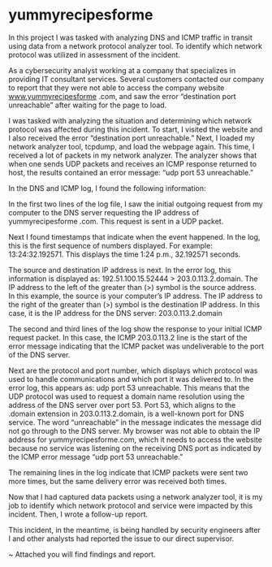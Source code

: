 # yummyrecipesforme
In this project I was tasked with analyzing DNS and ICMP traffic in transit using data from a network protocol analyzer tool. To identify which network protocol was utilized in assessment of the incident. 

As a cybersecurity analyst working at a company that specializes in providing IT consultant services. Several customers contacted our company to report that they were not able to access the company website www.yummyrecipesforme .com, and saw the error “destination port unreachable” after waiting for the page to load. 

I was tasked with analyzing the situation and determining which network protocol was affected during this incident. To start, I visited the website and I also received the error “destination port unreachable.” Next, I loaded my network analyzer tool, tcpdump, and load the webpage again. This time, I received a lot of packets in my network analyzer. The analyzer shows that when one sends UDP packets and receives an ICMP response returned to host, the results contained an error message: “udp port 53 unreachable.” 

In the DNS and ICMP log, I found the following information:

In the first two lines of the log file, I saw the initial outgoing request from my computer to the DNS server requesting the IP address of yummyrecipesforme .com. This request is sent in a UDP packet.

Next I found timestamps that indicate when the event happened. In the log, this is the first sequence of numbers displayed. For example: 13:24:32.192571. This displays the time 1:24 p.m., 32.192571 seconds.

The source and destination IP address is next. In the error log, this information is displayed as: 192.51.100.15.52444 > 203.0.113.2.domain. The IP address to the left of the greater than (>) symbol is the source address. In this example, the source is your computer’s IP address. The IP address to the right of the greater than (>) symbol is the destination IP address. In this case, it is the IP address for the DNS server: 203.0.113.2.domain

The second and third lines of the log show the response to your initial ICMP request packet. In this case, the ICMP 203.0.113.2 line is the start of the error message indicating that the ICMP packet was undeliverable to the port of the DNS server.

Next are the protocol and port number, which displays which protocol was used to handle communications and which port it was delivered to. In the error log, this appears as: udp port 53 unreachable. This means that the UDP protocol was used to request a domain name resolution using the address of the DNS server over port 53. Port 53, which aligns to the .domain extension in 203.0.113.2.domain, is a well-known port for DNS service. The word “unreachable” in the message indicates the message did not go through to the DNS server. My browser was not able to obtain the IP address for yummyrecipesforme.com, which it needs to access the website because no service was listening on the receiving DNS port as indicated by the ICMP error message “udp port 53 unreachable.”

The remaining lines in the log indicate that ICMP packets were sent two more times, but the same delivery error was received both times. 

Now that I had captured data packets using a network analyzer tool, it is my job to identify which network protocol and service were impacted by this incident. Then, I wrote a follow-up report. 

This incident, in the meantime, is being handled by security engineers after I and other analysts had reported the issue to our direct supervisor. 

~ Attached you will find findings and report. 
